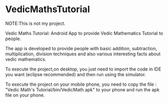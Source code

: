 # VedicMathsTutorial

NOTE:This is not my project.


Vedic Maths Tutorial: Android App to provide Vedic Mathematics Tutorial to people.

The app is developed to provide people with basic addition, subtraction, multiplication, division techniques and also various interesting facts about vedic mathematics.

To execute the project,on desktop, you just need to import the code in IDE you want (eclipse recommended) and then run using the simulator.

To execute the project on your mobile phone, you need to copy the file : "Vedic Math's Tutorial/bin/VedicMath.apk" to your phone and run the apk file on your phone.
